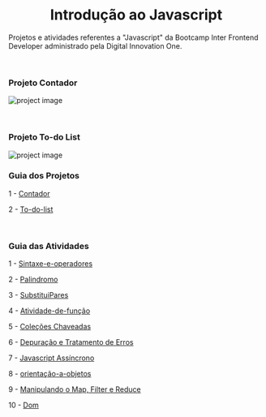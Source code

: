 <h1 align="center">Introdução ao Javascript</h1>

Projetos e atividades referentes a "Javascript" da Bootcamp Inter Frontend Developer administrado pela Digital Innovation One.

<br>

### Projeto Contador

![project image](contador/image/projectImage.png)

<br>

### Projeto To-do List

![project image](to-do-list/image/todoImage.png)

### Guia dos Projetos

1 - [Contador](contador)

2 - [To-do-list](to-do-list)

<br>

### Guia das Atividades

1 - [Sintaxe-e-operadores](sintaxe-e-operadores)

2 - [Palindromo](palindromo)

3 - [SubstituiPares](substituiPares)

4 - [Atividade-de-função](funcao)

5 - [Coleções Chaveadas](colecoes-chaveadas)

6 - [Depuração e Tratamento de Erros](debug-error)

7 - [Javascript Assíncrono](javascript-assincrono)

8 - [orientação-a-objetos](orientacao-a-objetos)

9 - [Manipulando o Map, Filter e Reduce](map-filter-reduce)

10 - [Dom](DOM)
